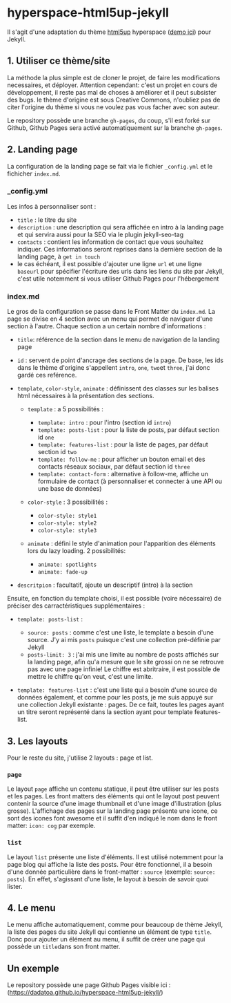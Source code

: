 # hyperspace-html5up-jekyll

Il s'agit d'une adaptation du thème [html5up](https://html5up.net/) hyperspace ([demo ici](https://html5up.net/hyperspace)) pour Jekyll.

## 1. Utiliser ce thème/site

La méthode la plus simple est de cloner le projet, de faire les modifications necessaires, et déployer. Attention cependant: c'est un projet en cours de développement, il reste pas mal de choses à améliorer et il peut subsister des bugs. le thème d'origine est sous Creative Commons, n'oubliez pas de citer l'origine du thème si vous ne voulez pas vous facher avec son auteur.

Le repository possède une branche `gh-pages`, du coup, s'il est forké sur Github, Github Pages sera activé automatiquement sur la branche `gh-pages`. 

## 2. Landing page

La configuration de la landing page se fait via le fichier `_config.yml` et le fichicher `index.md`. 

### _config.yml

Les infos à personnaliser sont :

  - `title` : le titre du site
  - `description` : une description qui sera affichée en intro à la landing page et qui servira aussi pour la SEO via le plugin jekyll-seo-tag
  - `contacts` : contient les information de contact que vous souhaitez indiquer. Ces informations seront reprises dans la dernière section de la landing page, à `get in touch`
  - le cas échéant, il est possible d'ajouter une ligne `url` et une ligne `baseurl` pour spécifier l'écriture des urls dans les liens du site par Jekyll, c'est utile notemment si vous utiliser Github Pages pour l'hébergement
  
### index.md

Le gros de la configuration se passe dans le Front Matter du `index.md`. La page se divise en 4 section avec un menu qui permet de naviguer d'une section à l'autre. Chaque section a un certain nombre d'informations :

  - `title`: référence de la section dans le menu de navigation de la landing page
  
  - `id` : servent de point d'ancrage des sections de la page. De base, les ids dans le thème d'origine s'appellent `intro`, `one`, `two`et `three`, j'ai donc gardé ces reférence.
  
  - `template`, `color-style`, `animate` : définissent des classes sur les balises html nécessaires à la présentation des sections. 
  
    * `template` : a 5 possibilités :
      * `template: intro` : pour l'intro (section id `intro`)
      * `template: posts-list` : pour la liste de posts, par défaut section id `one`
      * `template: features-list` : pour la liste de pages, par défaut section id `two`
      * `template: follow-me` : pour afficher un bouton email et des contacts réseaux sociaux, par défaut section id `three`
      * `template: contact-form` : alternative à follow-me, affiche un formulaire de contact (à personnaliser et connecter à une API ou une base de données)
      
    * `color-style` : 3 possibilités :
      * `color-style: style1`
      * `color-style: style2`
      * `color-style: style3`
    
    * `animate` : défini le style d'animation pour l'apparition des éléments lors du lazy loading. 2 possibilités:
      * `animate: spotlights`
      * `animate: fade-up`
      
  - `descritpion` : facultatif, ajoute un descriptif (intro) à la section
  
 Ensuite, en fonction du template choisi, il est possible (voire nécessaire) de préciser des carractéristiques supplémentaires :
  
  - `template: posts-list` :
    * `source: posts` : comme c'est une liste, le template a besoin d'une source. J'y ai mis `posts` puisque c'est une collection pré-définie par Jekyll
    * `posts-limit: 3` : j'ai mis une limite au nombre de posts affichés sur la landing page, afin  qu'a mesure que le site grossi on ne se retrouve pas avec une page infinie! Le chiffre est abritraire, il est possible de mettre le chiffre qu'on veut, c'est une limite.
    
  - `template: features-list` : c'est une liste qui a besoin d'une source de données également, et comme pour les posts, je me suis appuyé sur une collection Jekyll existante : pages. De ce fait, toutes les pages ayant un titre seront représenté dans la section ayant pour template features-list.
  
## 3. Les layouts

Pour le reste du site, j'utilise 2 layouts : page et list. 

### `page`

Le layout `page` affiche un contenu statique, il peut être utiliser sur les posts et les pages. Les front matters des éléments qui ont le layout post peuvent contenir la source d'une image thumbnail et d'une image d'illustration (plus grosse). L'affichage des pages sur la landing page présente une icone, ce sont des icones font awesome et il suffit d'en indiqué le nom dans le front matter: `icon: cog` par exemple.

### `list`

Le layout `list` présente une liste d'éléments. Il est utilisé notemment pour la page blog qui affiche la liste des posts. Pour être fonctionnel, il a besoin d'une donnée particulière dans le front-matter : `source` (exemple: `source: posts`). En effet, s'agissant d'une liste, le layout à besoin de savoir quoi lister.

## 4. Le menu

Le menu affiche automatiquement, comme pour beaucoup de thème Jekyll, la liste des pages du site Jekyll qui contienne un élément de type `title`. Donc pour ajouter un élément au menu, il suffit de créer une page qui possède un `title`dans son front matter.

## Un exemple

Le repository possède une page Github Pages visible ici : (https://dadatoa.github.io/hyperspace-html5up-jekyll/)
